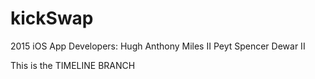 kickSwap
========
2015 iOS App
Developers:
Hugh Anthony Miles II
Peyt Spencer Dewar II 

This is the TIMELINE BRANCH
